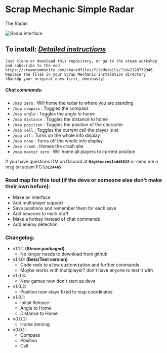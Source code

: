 # Scrap Mechanic Simple Radar

The Radar:

![Radar interface](/GitHubStuff/sm_02.jpg)

## To install: *[Detailed instructions](/GitHubStuff/INSTALL.md)*
```
Just clone or download this repository, or go to the steam workshop and subscribe to the mod https://steamcommunity.com/sharedfiles/filedetails/?id=2128739946
Replace the files in your Scrap Mechanic instalation directory
(BackUp your original ones first, obviously)
```

##### Chat commands:

- `/map zero` : Will home the radar to where you are standing
- `/map compass` : Toggles the compass
- `/map angle` : Toggles the angle to home
- `/map distance` : Toggles the distance to home
- `/map position` : Toggles the position of the character
- `/map cell` : Toggles the current cell the player is at
- `/map all` : Turns on the whole info display
- `/map none` : Turns off the whole info display
- `/map crash` : Homes the crash site
- `/map master zero` : Will home all players to current position

If you have questions DM on Discord at **`NightmaresInd#0828`** or send me a msg on steam FC:**`53124465`**

### Road map for this tool (if the devs or someone else don't make their own before):
- Make an interface
- Add multiplayer support
- Save positions and remember them for each save
- Add beacons to mark stuff
- Make a hotkey instead of chat commands
- Add enemy detection

### Changelog:
- v1.1.1: **(Steam packaged)**
  - No longer needs to download from github
- v1.1.0: **(Beta/Test version)**
  - Code redo to allow customization and further commands
  - Maybe works with multiplayer? don't have anyone to test it with
- v1.0.3:
  - New games now don't start as devs
- v1.0.2:
  - Position now stays fixed to map coordinates
- v1.0.1:
  - Initial Release
  - Angle to Home
  - Distance to Home
- v0.0.2:
  - Home zeroing
- v0.0.1:
  - Compass
  - Position
  - Cell
